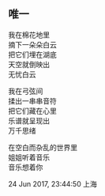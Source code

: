 ## 唯一

我在棉花地里<br>
摘下一朵朵白云<br>
把它们埋在湖底<br>
天空就倒映出<br>
无忧白云<br>

我在弓弦间<br>
揉出一串串音符<br>
把它们藏在心里<br>
乐谱就呈现出<br>
万千思绪<br>

在空白而杂乱的世界里<br>
姐姐听着音乐<br>
音乐想着你<br>

24 Jun 2017, 23:44:50 上海<br>

